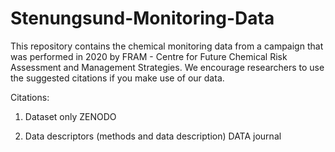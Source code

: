 # Stenungsund-Monitoring-Data
This repository contains the chemical monitoring data from a campaign that was performed in 2020 by FRAM - Centre for Future Chemical Risk Assessment and Management Strategies. We encourage researchers to use the suggested citations if you make use of our data.

Citations:

1) Dataset only
ZENODO

3) Data descriptors (methods and data description)
DATA journal

